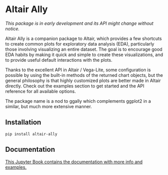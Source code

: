 # Altair Ally

*This package is in early development and its API might change without notice.*

Altair Ally is a companion package to Altair,
which provides a few shortcuts to create common plots
for exploratory data analysis (EDA),
particularly those involving visualizing an entire dataset.
The goal is to encourage good EDA habits
by making it quick and simple to create these visualizations,
and to provide useful default interactions with the plots.

Thanks to the excellent API in Altair / Vega-Lite,
some configuration is possible
by using the built-in methods of the returned chart objects,
but the general philosophy is that highly customized plots
are better made in Altair directly.
Check out the examples section to get started
and the API reference for all available options.

The package name is a nod to ggally
which complements ggplot2 in a similar,
but much more extensive manner.

## Installation 

```
pip install altair-ally
```

## Documentation

[This Jupyter Book contains the documentation with more info and examples.](https://altair-viz.github.io/altair_ally/)
